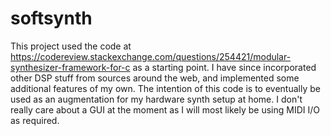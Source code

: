 # softsynth

This project used the code at https://codereview.stackexchange.com/questions/254421/modular-synthesizer-framework-for-c as a starting point. I have since incorporated other DSP
stuff from sources around the web, and implemented some additional features of my own. The intention of this code is to eventually be used as an augmentation for my hardware synth setup at home. I don't really care about a GUI at the moment as I will most likely be using MIDI I/O as required.
